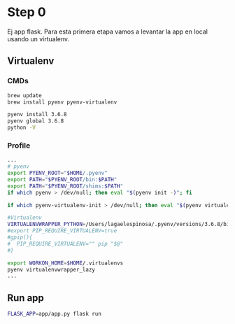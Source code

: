 # Step 0

Ej app flask.
Para esta primera etapa vamos a levantar la app en local usando un virtualenv.

## Virtualenv

### CMDs

```bash
brew update
brew install pyenv pyenv-virtualenv

pyenv install 3.6.8
pyenv global 3.6.8
python -V
```

### Profile

```bash
...
# pyenv
export PYENV_ROOT="$HOME/.pyenv"
export PATH="$PYENV_ROOT/bin:$PATH"
export PATH="$PYENV_ROOT/shims:$PATH"
if which pyenv > /dev/null; then eval "$(pyenv init -)"; fi

if which pyenv-virtualenv-init > /dev/null; then eval "$(pyenv virtualenv-init -)"; fi

#Virtualenv
VIRTUALENVWRAPPER_PYTHON=/Users/lagaelespinosa/.pyenv/versions/3.6.8/bin/python
#export PIP_REQUIRE_VIRTUALENV=true
#gpip(){
#  PIP_REQUIRE_VIRTUALENV="" pip "$@"
#}

export WORKON_HOME=$HOME/.virtualenvs
pyenv virtualenvwrapper_lazy
...
```

## Run app

```bash
FLASK_APP=app/app.py flask run
```
